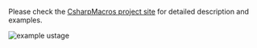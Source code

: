Please check the [CsharpMacros project site](https://github.com/cezarypiatek/CsharpMacros) for detailed description and examples.

![example ustage](https://github.com/cezarypiatek/CsharpMacros/raw/master/doc/generate_assertions_animated.gif)